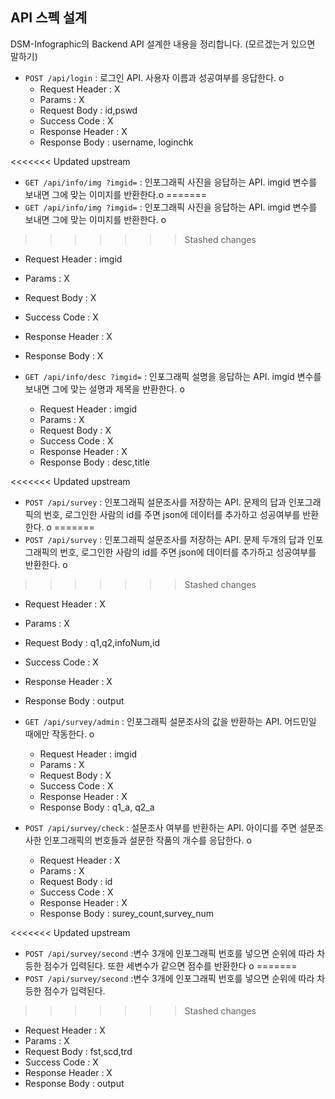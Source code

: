 ## API 스펙 설계

DSM-Infographic의 Backend API 설계한 내용을 정리합니다.
(모르겠는거 있으면 말하기)

- `POST /api/login` : 로그인 API. 사용자 이름과 성공여부를 응답한다. o
  - Request Header : X
  - Params : X
  - Request Body : id,pswd
  - Success Code : X
  - Response Header : X
  - Response Body : username, loginchk

<<<<<<< Updated upstream
- `GET /api/info/img ?imgid=` : 인포그래픽 사진을 응답하는 API. imgid 변수를 보내면 그에 맞는 이미지를 반환한다.o
=======
- `GET /api/info/img ?imgid=` : 인포그래픽 사진을 응답하는 API. imgid 변수를 보내면 그에 맞는 이미지를 반환한다. o
>>>>>>> Stashed changes
  - Request Header : imgid
  - Params : X
  - Request Body : X
  - Success Code : X
  - Response Header : X
  - Response Body : X

- `GET /api/info/desc ?imgid=` : 인포그래픽 설명을 응답하는 API. imgid 변수를 보내면 그에 맞는 설명과 제목을 반환한다. o
  - Request Header : imgid  
  - Params : X
  - Request Body : X
  - Success Code : X
  - Response Header : X
  - Response Body : desc,title

<<<<<<< Updated upstream
- `POST /api/survey` : 인포그래픽 설문조사를 저장하는 API. 문제의 답과 인포그래픽의 번호, 로그인한 사람의 id를 주면 json에 데이터를 추가하고 성공여부를 반환한다. o
=======
- `POST /api/survey` : 인포그래픽 설문조사를 저장하는 API. 문제 두개의 답과 인포그래픽의 번호, 로그인한 사람의 id를 주면 json에 데이터를 추가하고 성공여부를 반환한다. o
>>>>>>> Stashed changes
  - Request Header : X
  - Params : X
  - Request Body : q1,q2,infoNum,id
  - Success Code : X
  - Response Header : X
  - Response Body : output

- `GET /api/survey/admin` : 인포그래픽 설문조사의 값을 반환하는 API. 어드민일 때에만 작동한다. o
  - Request Header : imgid
  - Params : X
  - Request Body : X
  - Success Code : X
  - Response Header : X
  - Response Body : q1_a, q2_a

- `POST /api/survey/check` : 설문조사 여부를 반환하는 API. 아이디를 주면 설문조사한 인포그래픽의 번호들과 설문한 작품의 개수를 응답한다. o
  - Request Header : X
  - Params : X
  - Request Body : id
  - Success Code : X
  - Response Header : X
  - Response Body : surey_count,survey_num

<<<<<<< Updated upstream
- `POST /api/survey/second` :변수 3개에 인포그래픽 번호를 넣으면 순위에 따라 차등한 점수가 입력된다. 또한 세변수가 같으면 점수를 반환한다 o
=======
- `POST /api/survey/second` :변수 3개에 인포그래픽 번호를 넣으면 순위에 따라 차등한 점수가 입력된다.
>>>>>>> Stashed changes
  - Request Header : X
  - Params : X
  - Request Body :  fst,scd,trd
  - Success Code : X
  - Response Header : X
  - Response Body : output
